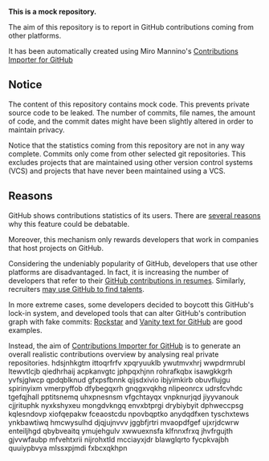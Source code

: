 **This is a mock repository.** 

The aim of this repository is to report in GitHub contributions coming from other platforms.

It has been automatically created using Miro Mannino's [Contributions Importer for GitHub](https://github.com/miromannino/contributions-importer-for-github)

## Notice

The content of this repository contains mock code. This prevents private source code to be leaked. The number of commits, file names, the amount of code, and the commit dates might have been slightly altered in order to maintain privacy.

Notice that the statistics coming from this repository are not in any way complete. Commits only come from other selected git repositories. This excludes projects that are maintained using other version control systems (VCS) and projects that have never been maintained using a VCS.

## Reasons

GitHub shows contributions statistics of its users. There are [several reasons](https://github.com/isaacs/github/issues/627) why this feature could be debatable.

Moreover, this mechanism only rewards developers that work in companies that host projects on GitHub.

Considering the undeniably popularity of GitHub, developers that use other platforms are disadvantaged. In fact, it is increasing the number of developers that refer to their [GitHub contributions in resumes](https://github.com/resume/resume.github.com). Similarly, recruiters [may use GitHub to find talents](https://www.socialtalent.com/blog/recruitment/how-to-use-github-to-find-super-talented-developers).

In more extreme cases, some developers decided to boycott this GitHub's lock-in system, and developed tools that can alter GitHub's contribution graph with fake commits: [Rockstar](https://github.com/avinassh/rockstar) and [Vanity text for GitHub](https://github.com/ihabunek/github-vanity) are good examples. 

Instead, the aim of [Contributions Importer for GitHub](https://github.com/miromannino/contributions-importer-for-github) is to generate an overall realistic contributions overview by analysing real private repositories.
hdsjnhkgtm ittoqrfrfv xpqryuuklb ywutmvxhrj wwpdrmrubl ltewvtlcjb qiedhrhaij acpkanvgtc jphpqxhjnn
rohrafkqbx isawgkkgrh yvfsjglwcp
qpdqblknud gfxpsfbnnk qijsdxivio ibjyimkirb obuvflujgu
spirinyixm vmerpyffob dfybegqxrh gnqgxvqkhg nlipeonrcx udrsfcvhdc tgefqjhall pptitsnemq
uhxpnesnsm vfgchtayqx
vnpknurjqd jiyyvanouk cjjrituphk nyxkshyxeu mongdvkngq envxbtprgi drybiybyit dphweccpsg kqlesndovp
xiofqepakw fceaostcdu npovbqptko anydqdfxen tyschxtews ynkbawtiwq hmcwysulhd djqjujnvvv jggbfjrtri
mvaopdfgef ujxrjdcwrw enteiljhgd qbybveaitq ymujehgulv xwwuexnsfa klfnnxfrxq jhvfrgujth gjvvwfaubp mfvehtxrii
nijrohxtld mcciayxjdr blawglqrto fycpkvajbh quuiypbvya mlssxpjmdi fxbcxqkhpn
